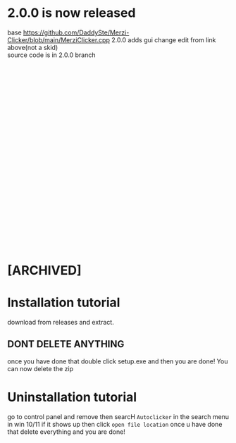 # 2.0.0 is now released
base https://github.com/DaddySte/Merzi-Clicker/blob/main/MerziClicker.cpp
2.0.0 adds gui change edit from link above(not a skid)<br>
source code is in 2.0.0 branch
<br><br><br><br><br><br><br><br><br><br><br><br><br><br><br><br><br><br><br><br><br><br><br><br><br><br>





# [ARCHIVED]

# Installation tutorial

download from releases and extract. 
## DONT DELETE ANYTHING
once you have done that double click setup.exe and then you are done!
You can now delete the zip

# Uninstallation tutorial
go to control panel and remove
then searcH `Autoclicker` in the search menu in win 10/11 if it shows up then click `open file location`
once u have done that delete everything and you are done!
